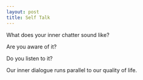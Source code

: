 ```yaml
---
layout: post
title: Self Talk
---
```

What does your inner chatter sound like?

Are you aware of it?

Do you listen to it?

Our inner dialogue runs parallel to our quality of life.
